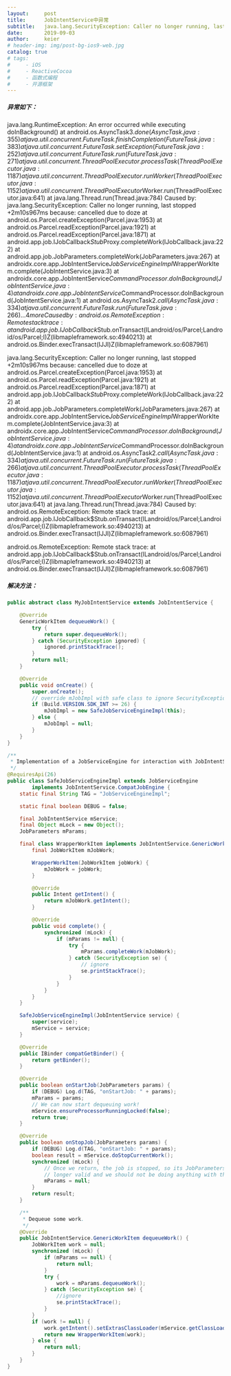 ```yaml
---
layout:     post
title:      JobIntentService中异常
subtitle:   java.lang.SecurityException: Caller no longer running, last stopped +2m10s967ms because: cancelled due to doze
date:       2019-09-03
author:     keier
# header-img: img/post-bg-ios9-web.jpg
catalog: true
# tags:
#     - iOS
#     - ReactiveCocoa
#     - 函数式编程
#     - 开源框架
---
```




##### 异常如下：

java.lang.RuntimeException: An error occurred while executing doInBackground()
at android.os.AsyncTask$3.done(AsyncTask.java:355)
at java.util.concurrent.FutureTask.finishCompletion(FutureTask.java:383)
at java.util.concurrent.FutureTask.setException(FutureTask.java:252)
at java.util.concurrent.FutureTask.run(FutureTask.java:271)
at java.util.concurrent.ThreadPoolExecutor.processTask(ThreadPoolExecutor.java:1187)
at java.util.concurrent.ThreadPoolExecutor.runWorker(ThreadPoolExecutor.java:1152)
at java.util.concurrent.ThreadPoolExecutor$Worker.run(ThreadPoolExecutor.java:641)
at java.lang.Thread.run(Thread.java:784)
Caused by: java.lang.SecurityException: Caller no longer running, last stopped +2m10s967ms because: cancelled due to doze
at android.os.Parcel.createException(Parcel.java:1953)
at android.os.Parcel.readException(Parcel.java:1921)
at android.os.Parcel.readException(Parcel.java:1871)
at android.app.job.IJobCallback$Stub$Proxy.completeWork(IJobCallback.java:222)
at android.app.job.JobParameters.completeWork(JobParameters.java:267)
at androidx.core.app.JobIntentService$JobServiceEngineImpl$WrapperWorkItem.complete(JobIntentService.java:3)
at androidx.core.app.JobIntentService$CommandProcessor.doInBackground(JobIntentService.java:4)
at androidx.core.app.JobIntentService$CommandProcessor.doInBackground(JobIntentService.java:1)
at android.os.AsyncTask$2.call(AsyncTask.java:334)
at java.util.concurrent.FutureTask.run(FutureTask.java:266)
... 4 more
Caused by: android.os.RemoteException: Remote stack trace:
at android.app.job.IJobCallback$Stub.onTransact(ILandroid/os/Parcel;Landroid/os/Parcel;I)Z(libmapleframework.so:4940213)
at android.os.Binder.execTransact(IJJI)Z(libmapleframework.so:6087961)

java.lang.SecurityException: Caller no longer running, last stopped +2m10s967ms because: cancelled due to doze
at android.os.Parcel.createException(Parcel.java:1953)
at android.os.Parcel.readException(Parcel.java:1921)
at android.os.Parcel.readException(Parcel.java:1871)
at android.app.job.IJobCallback$Stub$Proxy.completeWork(IJobCallback.java:222)
at android.app.job.JobParameters.completeWork(JobParameters.java:267)
at androidx.core.app.JobIntentService$JobServiceEngineImpl$WrapperWorkItem.complete(JobIntentService.java:3)
at androidx.core.app.JobIntentService$CommandProcessor.doInBackground(JobIntentService.java:4)
at androidx.core.app.JobIntentService$CommandProcessor.doInBackground(JobIntentService.java:1)
at android.os.AsyncTask$2.call(AsyncTask.java:334)
at java.util.concurrent.FutureTask.run(FutureTask.java:266)
at java.util.concurrent.ThreadPoolExecutor.processTask(ThreadPoolExecutor.java:1187)
at java.util.concurrent.ThreadPoolExecutor.runWorker(ThreadPoolExecutor.java:1152)
at java.util.concurrent.ThreadPoolExecutor$Worker.run(ThreadPoolExecutor.java:641)
at java.lang.Thread.run(Thread.java:784)
Caused by: android.os.RemoteException: Remote stack trace:
at android.app.job.IJobCallback$Stub.onTransact(ILandroid/os/Parcel;Landroid/os/Parcel;I)Z(libmapleframework.so:4940213)
at android.os.Binder.execTransact(IJJI)Z(libmapleframework.so:6087961)

android.os.RemoteException: Remote stack trace:
at android.app.job.IJobCallback$Stub.onTransact(ILandroid/os/Parcel;Landroid/os/Parcel;I)Z(libmapleframework.so:4940213)
at android.os.Binder.execTransact(IJJI)Z(libmapleframework.so:6087961)



##### 解决方法：

```java
public abstract class MyJobIntentService extends JobIntentService {

    @Override
    GenericWorkItem dequeueWork() {
        try {
            return super.dequeueWork();
        } catch (SecurityException ignored) {
            ignored.printStackTrace();
        }    
        return null;
    }

    @Override
    public void onCreate() {
        super.onCreate();
        // override mJobImpl with safe class to ignore SecurityException
        if (Build.VERSION.SDK_INT >= 26) {
            mJobImpl = new SafeJobServiceEngineImpl(this);
        } else {
            mJobImpl = null;
        }
    }
}
```

```java
/**
 * Implementation of a JobServiceEngine for interaction with JobIntentService.
 */
@RequiresApi(26)
public class SafeJobServiceEngineImpl extends JobServiceEngine
        implements JobIntentService.CompatJobEngine {
    static final String TAG = "JobServiceEngineImpl";

    static final boolean DEBUG = false;

    final JobIntentService mService;
    final Object mLock = new Object();
    JobParameters mParams;

    final class WrapperWorkItem implements JobIntentService.GenericWorkItem {
        final JobWorkItem mJobWork;

        WrapperWorkItem(JobWorkItem jobWork) {
            mJobWork = jobWork;
        }

        @Override
        public Intent getIntent() {
            return mJobWork.getIntent();
        }

        @Override
        public void complete() {
            synchronized (mLock) {
                if (mParams != null) {
                    try {
                        mParams.completeWork(mJobWork);
                    } catch (SecurityException se) {
                        // ignore
                        se.printStackTrace();
                    }
                }
            }
        }
    }

    SafeJobServiceEngineImpl(JobIntentService service) {
        super(service);
        mService = service;
    }

    @Override
    public IBinder compatGetBinder() {
        return getBinder();
    }

    @Override
    public boolean onStartJob(JobParameters params) {
        if (DEBUG) Log.d(TAG, "onStartJob: " + params);
        mParams = params;
        // We can now start dequeuing work!
        mService.ensureProcessorRunningLocked(false);
        return true;
    }

    @Override
    public boolean onStopJob(JobParameters params) {
        if (DEBUG) Log.d(TAG, "onStartJob: " + params);
        boolean result = mService.doStopCurrentWork();
        synchronized (mLock) {
            // Once we return, the job is stopped, so its JobParameters are no
            // longer valid and we should not be doing anything with them.
            mParams = null;
        }
        return result;
    }

    /**
     * Dequeue some work.
     */
    @Override
    public JobIntentService.GenericWorkItem dequeueWork() {
        JobWorkItem work = null;
        synchronized (mLock) {
            if (mParams == null) {
                return null;
            }
            try {
                work = mParams.dequeueWork();
            } catch (SecurityException se) {
                //ignore
                se.printStackTrace();
            }
        }
        if (work != null) {
            work.getIntent().setExtrasClassLoader(mService.getClassLoader());
            return new WrapperWorkItem(work);
        } else {
            return null;
        }
    }
}
```